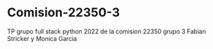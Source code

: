 # Comision-22350-3
TP grupo full stack python 2022 de la comision 22350 grupo 3
Fabian Stricker y Monica Garcia
